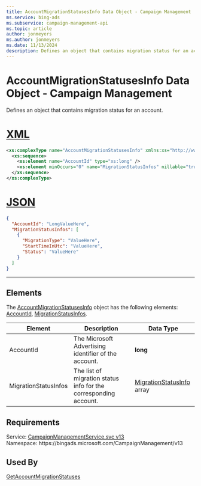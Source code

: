 ```yaml
---
title: AccountMigrationStatusesInfo Data Object - Campaign Management
ms.service: bing-ads
ms.subservice: campaign-management-api
ms.topic: article
author: jonmeyers
ms.author: jonmeyers
ms.date: 11/13/2024
description: Defines an object that contains migration status for an account.
---
```

# AccountMigrationStatusesInfo Data Object - Campaign Management
Defines an object that contains migration status for an account.

# [XML](#tab/xml)

```xml
<xs:complexType name="AccountMigrationStatusesInfo" xmlns:xs="http://www.w3.org/2001/XMLSchema">
  <xs:sequence>
    <xs:element name="AccountId" type="xs:long" />
    <xs:element minOccurs="0" name="MigrationStatusInfos" nillable="true" type="tns:ArrayOfMigrationStatusInfo" />
  </xs:sequence>
</xs:complexType>
```

# [JSON](#tab/json)

```json
{
  "AccountId": "LongValueHere",
  "MigrationStatusInfos": [
    {
      "MigrationType": "ValueHere",
      "StartTimeInUtc": "ValueHere",
      "Status": "ValueHere"
    }
  ]
}
```

-----

## <a name="elements"></a>Elements

The [AccountMigrationStatusesInfo](accountmigrationstatusesinfo.md) object has the following elements: [AccountId](#accountid), [MigrationStatusInfos](#migrationstatusinfos).

|Element|Description|Data Type|
|-----------|---------------|-------------|
|<a name="accountid"></a>AccountId|The Microsoft Advertising identifier of the account.|**long**|
|<a name="migrationstatusinfos"></a>MigrationStatusInfos|The list of migration status info for the corresponding account.|[MigrationStatusInfo](migrationstatusinfo.md) array|

## Requirements
Service: [CampaignManagementService.svc v13](https://campaign.api.bingads.microsoft.com/Api/Advertiser/CampaignManagement/v13/CampaignManagementService.svc)  
Namespace: https\://bingads.microsoft.com/CampaignManagement/v13  

## Used By
[GetAccountMigrationStatuses](getaccountmigrationstatuses.md)  
